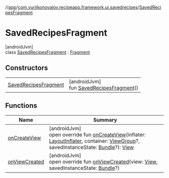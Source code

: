 //[app](../../../index.md)/[com.yuriikonovalov.recipeapp.framework.ui.savedrecipes](../index.md)/[SavedRecipesFragment](index.md)

# SavedRecipesFragment

[androidJvm]\
class [SavedRecipesFragment](index.md) : [Fragment](https://developer.android.com/reference/kotlin/androidx/fragment/app/Fragment.html)

## Constructors

| | |
|---|---|
| [SavedRecipesFragment](-saved-recipes-fragment.md) | [androidJvm]<br>fun [SavedRecipesFragment](-saved-recipes-fragment.md)() |

## Functions

| Name | Summary |
|---|---|
| [onCreateView](on-create-view.md) | [androidJvm]<br>open override fun [onCreateView](on-create-view.md)(inflater: [LayoutInflater](https://developer.android.com/reference/kotlin/android/view/LayoutInflater.html), container: [ViewGroup](https://developer.android.com/reference/kotlin/android/view/ViewGroup.html)?, savedInstanceState: [Bundle](https://developer.android.com/reference/kotlin/android/os/Bundle.html)?): [View](https://developer.android.com/reference/kotlin/android/view/View.html) |
| [onViewCreated](on-view-created.md) | [androidJvm]<br>open override fun [onViewCreated](on-view-created.md)(view: [View](https://developer.android.com/reference/kotlin/android/view/View.html), savedInstanceState: [Bundle](https://developer.android.com/reference/kotlin/android/os/Bundle.html)?) |

